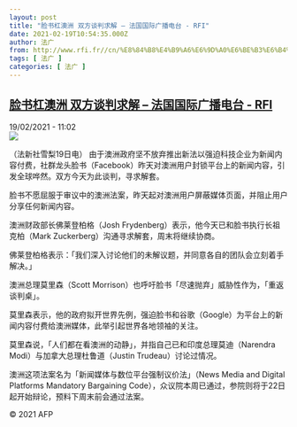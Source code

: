 ```yaml
---
layout: post
title: "脸书杠澳洲 双方谈判求解 – 法国国际广播电台 - RFI"
date: 2021-02-19T10:54:35.000Z
author: 法广
from: http://www.rfi.fr//cn/%E8%84%B8%E4%B9%A6%E6%9D%A0%E6%BE%B3%E6%B4%B2-%E5%8F%8C%E6%96%B9%E8%B0%88%E5%88%A4%E6%B1%82%E8%A7%A3
tags: [ 法广 ]
categories: [ 法广 ]
---
```

<!--1613732075000-->
[脸书杠澳洲 双方谈判求解 – 法国国际广播电台 - RFI](http://www.rfi.fr//cn/%E8%84%B8%E4%B9%A6%E6%9D%A0%E6%BE%B3%E6%B4%B2-%E5%8F%8C%E6%96%B9%E8%B0%88%E5%88%A4%E6%B1%82%E8%A7%A3)
------

<div>
<div>19/02/2021 - 11:02</div><img src="https://static.rfi.fr/meta_og_twcards/RFI_FB.png"><div class="t-content__body u-clearfix">            <p>（法新社雪梨19日电）    由于澳洲政府坚不放弃推出新法以强迫科技企业为新闻内容付费，社群龙头脸书（Facebook）昨天对澳洲用户封锁平台上的新闻内容，引发全球哗然。双方今天为此谈判，寻求解套。</p><p>    脸书不愿屈服于审议中的澳洲法案，昨天起对澳洲用户屏蔽媒体页面，并阻止用户分享任何新闻内容。</p><p>    澳洲财政部长佛莱登柏格（Josh Frydenberg）表示，他今天已和脸书执行长祖克柏（Mark Zuckerberg）沟通寻求解套，周末将继续协商。</p><p>    佛莱登柏格表示：「我们深入讨论他们的未解议题，并同意各自的团队会立刻着手解决。」</p><p>    澳洲总理莫里森（Scott Morrison）也呼吁脸书「尽速抛弃」威胁性作为，「重返谈判桌」。</p><p>    莫里森表示，他的政府拟开世界先例，强迫脸书和谷歌（Google）为平台上的新闻内容付费给澳洲媒体，此举引起世界各地领袖的关注。</p><p>    莫里森说，「人们都在看澳洲的动静」，并指自己已和印度总理莫迪（Narendra Modi）与加拿大总理杜鲁道（Justin Trudeau）讨论过情况。</p><p>    澳洲这项法案名为「新闻媒体与数位平台强制议价法」（News Media and Digital Platforms Mandatory Bargaining Code），众议院本周已通过，参院则将于22日起开始辩论，预料下周末前会通过法案。</p>            <p class="t-copyright">© 2021 AFP</p>        </div>
</div>
